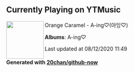 ## Currently Playing on YTMusic

[<img align="left" width="100" src="https://lh3.googleusercontent.com/bjRseYSl5vNxminuxriDu-5mgreX8LzFn3EXI7bcYi5uuienTR_ULVJvBtDdX5siM-XdpKEL6napVCs">](https://music.youtube.com/channel/UC5twWbB8RtkiZ0JkoTSMq1g)

Orange Caramel - A-ing♡(아잉♡)

**Albums**: A-ing♡

Last updated at 08/12/2020 11:49

#### Generated with [20chan/github-now](https://github.com/20chan/github-now)


<!--
**20chan/20chan** is a ✨ _special_ ✨ repository because its `README.md` (this file) appears on your GitHub profile.

Here are some ideas to get you started:

- 🔭 I’m currently working on ...
- 🌱 I’m currently learning ...
- 👯 I’m looking to collaborate on ...
- 🤔 I’m looking for help with ...
- 💬 Ask me about ...
- 📫 How to reach me: ...
- 😄 Pronouns: ...
- ⚡ Fun fact: ...
-->

